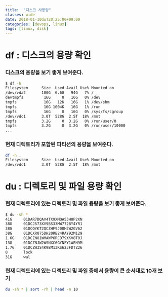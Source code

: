 ```yaml
---
title:  "디스크 사용량"
classes: wide
date: 2018-01-10duT20:25:00+09:00
categories: [devops, linux]
tags: [linux, disk]
---
```


# df : 디스크의 용량 확인
### 디스크의 용량을 보기 좋게 보여준다.
```bash
$ df -h
Filesystem      Size  Used Avail Use% Mounted on
/dev/vda2       100G  6.6G   94G   7% /
devtmpfs         16G     0   16G   0% /dev
tmpfs            16G   12K   16G   1% /dev/shm
tmpfs            16G 1004K   16G   1% /run
tmpfs            16G     0   16G   0% /sys/fs/cgroup
/dev/vdc1       3.0T  528G  2.5T  18% /mnt
tmpfs           3.2G     0  3.2G   0% /run/user/0
tmpfs           3.2G     0  3.2G   0% /run/user/10000
...
```
### 현재 디렉토리가 포함된 파티션의 용량을 보여준다.
```bash
df -h .
Filesystem      Size  Used Avail Use% Mounted on
/dev/vdc1       3.0T  528G  2.5T  18% /mnt
```


# du : 디렉토리 및 파일 용량 확인
### 현재 디렉토리에 있는 디렉토리 및 파일 용량을 보기 좋게 보여준다.
```bash
$ du -sh *
41G     01DAR7DQAV4TX9XMQA53H8P2KN
38G     01DCJ573XV9BS33MW7728Y4YR1
38G     01DCQYKT2QCZHF9J00H2W2GV62
38G     01DCXR075DH20RB24RAY92M129
1.6G    01DCZN81WMAWP6RCD79XKV8T0J
13G     01DCZNJW2WSNXC6GYNFY1AEH9M
1.7G    01DCZW3S4K9BM13KS623FDTZ26
0       lock
31G     wal
```

### 현재 디렉토리에 있는 디렉토리 및 파일 중에서 용량이 큰 순서대로 10개 보기
```bash
du -sh * | sort -rh | head -n 10
```
